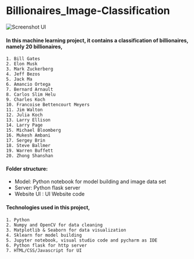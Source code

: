 # Billionaires_Image-Classification

![Screenshot UI](https://github.com/Michs224/Billionaires_Image-Classification/assets/128117104/4dfac9f4-8c78-4d81-92e3-30b7e8ecab73)


#### In this machine learning project, it contains a classification of billionaires, namely 20 billionaires,

    1. Bill Gates
    2. Elon Musk
    3. Mark Zuckerberg
    4. Jeff Bezos
    5. Jack Ma
    6. Amancio Ortega
    7. Bernard Arnault
    8. Carlos Slim Helu
    9. Charles Koch
    10. Francoise Bettencourt Meyers
    11. Jim Walton
    12. Julia Koch
    13. Larry Ellison
    14. Larry Page
    15. Michael Bloomberg
    16. Mukesh Ambani
    17. Sergey Brin
    18. Steve Ballmer
    19. Warren Buffett
    20. Zhong Shanshan

#### Folder structure:

  - Model: Python notebook for model building and image data set
  - Server: Python flask server
  - Website UI : UI Website code

#### Technologies used in this project,

    1. Python
    2. Numpy and OpenCV for data cleaning
    3. Matplotlib & Seaborn for data visualization
    4. Sklearn for model building
    5. Jupyter notebook, visual studio code and pycharm as IDE
    6. Python flask for http server
    7. HTML/CSS/Javascript for UI
